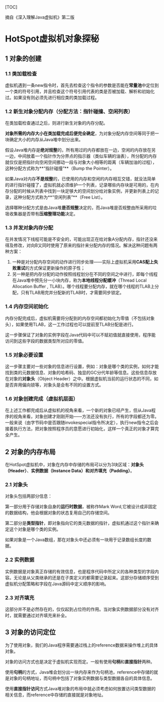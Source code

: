 [TOC]

摘自《深入理解Java虚拟机》第二版

# HotSpot虚拟机对象探秘

## 1 对象的创建

### 1.1 类加载检查

虚拟机遇到一条new指令时，首先去检查这个指令的参数是否能在**常量池**中定位到一个类的符号引用，并且检查这个符号引用代表的类是否被加载、解析和初始化过。如果没有则必须先进行相应类的类加载过程。

### 1.2 新生对象分配内存（分配方法：指针碰撞、空闲列表）

在类加载检查通过之后，则进行新生对象的内存分配。

 **对象所需的内存大小在类加载完成后便完全确定**，为对象分配内存空间等同于把一块确定大小的内存从Java堆中划分出来。

假设Java堆内存是**绝对规整**的，所有用过的内存都放在一边，空闲的内存放在另一边，中间放着一个指针作为分界点的指示器（类似车辆的油表），所分配的内存就仅仅是把指针向空闲空间挪动一段与对象大小相等的距离（车辆加油的过程），这种分配方式称为**“指针碰撞”**（Bump the Pointer）。

如果Java对内存**不是规整**的，已使用的内存和空闲的内存相互交错，就没法简单的进行指针碰撞了，虚拟机就必须维护一个列表，记录哪些内存块是可用的，在内存分配的时候从列表中找到一块足够大的空间划分给对象实例，并更新列表上的记录，这种分配方式称为**“空闲列表”**（Free List）。

选择哪种分配方式是由Java堆**是否规整**决定的，而Java堆是否规整由所采用的垃圾收集器是否带有**压缩整理功能**决定。

### 1.3 并发对象内存分配

在并发情况下线程可能是不安全的，可能出现正在给对象A分配内存，指针还没来得及修改，对向B又同时使用了原来的指针来分配内存的情况。解决这种问题有两种方案：

1. 一种是对分配内存空间的动作进行同步处理——实际上虚拟机采用**CAS配上失败重试**的方式保证更新操作的原子性；
2. 另一种是把内存分配的动作按照线程划分在不同的空间之中进行，即每个线程在Java堆中预先分一小块内存，称为**本地线程分配缓冲**（Thread Local Allocation Buffer , TLAB）。哪个线程要分配内存，就在哪个线程的TLAB上分配，只有TLAB用完并分配新的TLAB时，才需要同步锁定。

### 1.4 内存空间初始化

内存分配完成后，虚拟机需要将分配到的内存空间都初始化为零值（不包括对象头），如果使用TLAB，这一工作过程也可以提前至TLAB分配是进行。

这一步骤保证了对象的实例字段在Java代码中可以不赋初值就直接使用，程序能访问到这些字段的数据类型所对应的零值。

### 1.5 对象必要设置

这一步骤主要对一些对象的信息进行设置，例如：对象是哪个类的实例，如何才能找到类的元数据信息、对象的哈希码、独显的GC分代年龄等信息。这些信息存放在对象的**对象头**（Object Header）之中。根据虚拟机当前的运行状态的不同，如是否弃用偏向锁等，对象头是会有不同的设置方式。

### 1.6 对象创建完成（虚拟机层面）

在上述工作都完成后从虚拟机的视角来看，一个新的对象已经产生，但从Java程序的视角来看，对象创建才刚刚开始——<init>方法还没有执行，所有的字段都还为零。一般来说（由字节码中是否跟随invokespecial指令所决定），执行new指令之后会接着执行<init>方法，把对象按照程序员的意愿进行初始化，这样一个真正的对象才算完全产生。

## 2 对象的内存布局

在HotSpot虚拟机中，对象在内存中存储的布局可以分为3块区域：**对象头（Header）**、**实例数据（Instance Data）**和**对齐填充（Padding）**。

### 2.1 对象头

对象头包括两部分信息：

第一部分用于存储对象自身的**运行时数据**，被称作Mark Word,它被设计成非固定的数据结构，他会根据对象的状态复用自己的存储空间。

第二部分是**类型指针**，即对象指向它的类元数据的指针，虚拟机通过这个指针来确定这个对象是哪个类的实例。

如果对象是一个Java数组，那在对象头中还必须有一块用于记录数组长度的数据。

### 2.2 实例数据

实例数据是对象真正存储的有效信息，也是程序代码中所定义的各种类型的字段内容。无论是从父类继承的还是在子类定义的都需要记录起来。这部分存储顺序受到虚拟机分配策略和字段在Java源码中定义顺序的影响。

### 2.3 对齐填充

这部分并不是必然存在的，仅仅起到占位符的作用。当对象实例数据部分没有对齐时，就需要通过对齐填充来补全。

## 3 对象的访问定位

为了使用对象，我们的Java程序需要通过栈上的reference数据来操作堆上的具体对象。

对象的访问方式也是决定于虚拟机实现而定。一般有使用**句柄**和**直接指针**两种。

使用**句柄**的方式，Java堆会划分出一块内存来作为句柄池，reference中存储的就是对象的句柄地址，而句柄中包括了对象实例数据与类型数据各自的具体信息。

使用**直接指针访问**方式Java堆对象的布局中就必须考虑如何放置访问类型数据的相关信息，而reference中存储的直接就是对象地址。